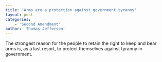 ```yaml
---
title: 'Arms are a protection against government tyranny'
layout: post
categories:
    - 'Second Amendment'
author: 'Thomas Jefferson'
---
```


The strongest reason for the people to retain the right to keep and bear arms is, as a last resort, to protect themselves against tyranny in government.
